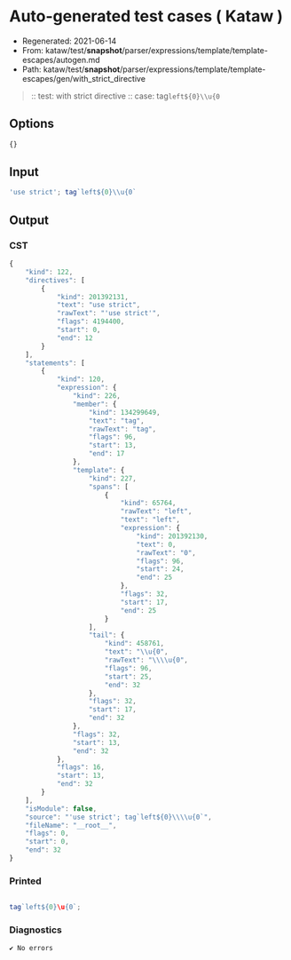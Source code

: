 # Auto-generated test cases ( Kataw )
- Regenerated: 2021-06-14
- From: kataw/test/__snapshot__/parser/expressions/template/template-escapes/autogen.md
- Path: kataw/test/__snapshot__/parser/expressions/template/template-escapes/gen/with_strict_directive
> :: test: with strict directive
> :: case: tag`left${0}\\u{0`
## Options

`````js
{}
`````
## Input

`````js
'use strict'; tag`left${0}\\u{0`
`````
## Output

### CST

```javascript
{
    "kind": 122,
    "directives": [
        {
            "kind": 201392131,
            "text": "use strict",
            "rawText": "'use strict'",
            "flags": 4194400,
            "start": 0,
            "end": 12
        }
    ],
    "statements": [
        {
            "kind": 120,
            "expression": {
                "kind": 226,
                "member": {
                    "kind": 134299649,
                    "text": "tag",
                    "rawText": "tag",
                    "flags": 96,
                    "start": 13,
                    "end": 17
                },
                "template": {
                    "kind": 227,
                    "spans": [
                        {
                            "kind": 65764,
                            "rawText": "left",
                            "text": "left",
                            "expression": {
                                "kind": 201392130,
                                "text": 0,
                                "rawText": "0",
                                "flags": 96,
                                "start": 24,
                                "end": 25
                            },
                            "flags": 32,
                            "start": 17,
                            "end": 25
                        }
                    ],
                    "tail": {
                        "kind": 458761,
                        "text": "\\u{0",
                        "rawText": "\\\\u{0",
                        "flags": 96,
                        "start": 25,
                        "end": 32
                    },
                    "flags": 32,
                    "start": 17,
                    "end": 32
                },
                "flags": 32,
                "start": 13,
                "end": 32
            },
            "flags": 16,
            "start": 13,
            "end": 32
        }
    ],
    "isModule": false,
    "source": "'use strict'; tag`left${0}\\\\u{0`",
    "fileName": "__root__",
    "flags": 0,
    "start": 0,
    "end": 32
}
```

### Printed

```javascript

tag`left${0}\u{0`;
```

### Diagnostics

```javascript
✔ No errors
```

